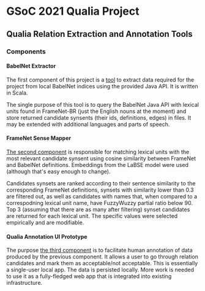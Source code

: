 # GSoC 2021 Qualia Project
## Qualia Relation Extraction and Annotation Tools

### Components

#### BabelNet Extractor
The first component of this project is a [tool](https://github.com/slowwavesleep/BabelNetExtractor) to extract data required for the project
from local BabelNet indices using the provided Java API. It is written in Scala.

The single purpose of this tool is to query the BabelNet Java API with lexical units found in FrameNet-BR (just the English nouns at the moment) and store returned candidate synsents (their ids, definitions, edges) in files. It may be extended with additional languages and parts of speech.

#### FrameNet Sense Mapper
[The second component](https://github.com/slowwavesleep/FnSenseMapper) is responsible for matching lexical units with the most relevant candidate synsent using cosine similarity between FrameNet and BabelNet definitions. Embeddings from the LaBSE model were used (although that's easy enough to change).

Candidates synsets are ranked according to their sentence similarity to the corresponding FrameNet definitions, synsets with similarity lower than 0.3 are filtered out, as well as candidates with names that, when compared to a correspodning lexical unit name, have FuzzyWuzzy partial ratio below 90. Top 3 (assuming that there are as many after filtering) synset candidates are returned for each lexical unit. The specific values were selected empirically and are modifiable.

#### Qualia Annotation UI Prototype
The purpose [the third component](https://github.com/slowwavesleep/QualiaAnnotationUI) is to facilitate human annotation of data produced by the previous component. It allows a user to go through relation candidates and mark them as acceptable/not acceptable. This is essentially a single-user local app. The data is persisted locally. More work is needed to use it as a fully-fledged web app that is integrated into existing infrastructure.

